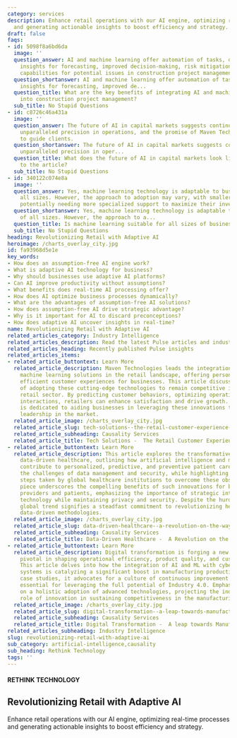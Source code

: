 ```yaml
---
category: services
description: Enhance retail operations with our AI engine, optimizing real-time processes
  and generating actionable insights to boost efficiency and strategy.
draft: false
faqs:
- id: 5098f8a6bd6da
  image: ''
  question_answer: AI and machine learning offer automation of tasks, data-driven
    insights for forecasting, improved decision-making, risk mitigation, and predictive
    capabilities for potential issues in construction project management.
  question_shortanswer: AI and machine learning offer automation of tasks, data-driven
    insights for forecasting, improved de...
  question_title: What are the key benefits of integrating AI and machine learning
    into construction project management?
  sub_title: No Stupid Questions
- id: c8726c46a431a
  image: ''
  question_answer: The future of AI in capital markets suggests continuous advancements,
    unparalleled precision in operations, and the promise of Maven Technologies' expertise
    to guide clients.
  question_shortanswer: The future of AI in capital markets suggests continuous advancements,
    unparalleled precision in oper...
  question_title: What does the future of AI in capital markets look like, according
    to the article?
  sub_title: No Stupid Questions
- id: 340122c074e8a
  image: ''
  question_answer: Yes, machine learning technology is adaptable to businesses of
    all sizes. However, the approach to adoption may vary, with smaller businesses
    potentially needing more specialized support to maximize their investment.
  question_shortanswer: Yes, machine learning technology is adaptable to businesses
    of all sizes. However, the approach to a...
  question_title: Is machine learning suitable for all sizes of businesses?
  sub_title: No Stupid Questions
heading: Revolutionizing Retail with Adaptive AI
heroimage: /charts_overlay_city.jpg
id: fa93968d5e1e
key_words:
- How does an assumption-free AI engine work?
- What is adaptive AI technology for business?
- Why should businesses use adaptive AI platforms?
- Can AI improve productivity without assumptions?
- What benefits does real-time AI processing offer?
- How does AI optimize business processes dynamically?
- What are the advantages of assumption-free AI solutions?
- How does assumption-free AI drive strategic advantage?
- Why is it important for AI to discard preconceptions?
- How does adaptive AI uncover insights in real-time?
name: Revolutionizing Retail with Adaptive AI
related_articles_category: Industry Intelligence
related_articles_description: Read the latest Pulse articles and industry insights.
related_articles_heading: Recently published Pulse insights
related_articles_items:
- related_article_buttontext: Learn More
  related_article_description: Maven Technologies leads the integration of AI and
    machine learning solutions in the retail landscape, offering personalized and
    efficient customer experiences for businesses. This article discusses the necessity
    of adopting these cutting-edge technologies to remain competitive in the evolving
    retail sector. By predicting customer behaviors, optimizing operations, and personalizing
    interactions, retailers can enhance satisfaction and drive growth. Maven Technologies
    is dedicated to aiding businesses in leveraging these innovations to maintain
    leadership in the market.
  related_article_image: /charts_overlay_city.jpg
  related_article_slug: tech-solutions--the-retail-customer-experience-enhancer
  related_article_subheading: Causality Services
  related_article_title: Tech Solutions -  The Retail Customer Experience Enhancer
- related_article_buttontext: Learn More
  related_article_description: This article explores the transformative impact of
    data-driven healthcare, outlining how artificial intelligence and machine learning
    contribute to personalized, predictive, and preventive patient care. It addresses
    the challenges of data management and security, while highlighting the proactive
    steps taken by global healthcare institutions to overcome these obstacles. The
    piece underscores the compelling benefits of such innovations for both healthcare
    providers and patients, emphasizing the importance of strategic integration of
    technology while maintaining privacy and security. Despite the hurdles, the optimistic
    global trend signifies a steadfast commitment to revolutionizing healthcare through
    data-driven methodologies.
  related_article_image: /charts_overlay_city.jpg
  related_article_slug: data-driven-healthcare--a-revolution-on-the-way
  related_article_subheading: Causality Services
  related_article_title: Data-Driven Healthcare -  A Revolution on the Way
- related_article_buttontext: Learn More
  related_article_description: Digital transformation is forging a new era in manufacturing,
    pivotal in shaping operational efficiency, product quality, and customer service.
    This article delves into how the integration of AI and ML with cyber-physical
    systems is catalyzing a significant boost in manufacturing productivity. Highlighting
    case studies, it advocates for a culture of continuous improvement and agility,
    essential for leveraging the full potential of Industry 4.0. Emphasis is placed
    on a holistic adoption of advanced technologies, projecting the indispensable
    role of innovation in sustaining competitiveness in the manufacturing domain.
  related_article_image: /charts_overlay_city.jpg
  related_article_slug: digital-transformation--a-leap-towards-manufacturing-productivity
  related_article_subheading: Causality Services
  related_article_title: Digital Transformation -  A leap towards Manufacturing Productivity
related_articles_subheading: Industry Intelligence
slug: revolutionizing-retail-with-adaptive-ai
sub_category: artificial-intelligence,causality
sub_heading: Rethink Technology
tags: ''
---
```


#### RETHINK TECHNOLOGY
## Revolutionizing Retail with Adaptive AI
Enhance retail operations with our AI engine, optimizing real-time processes and generating actionable insights to boost efficiency and strategy.